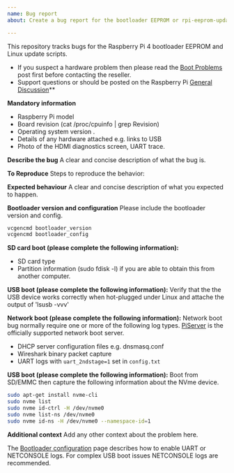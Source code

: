 ```yaml
---
name: Bug report
about: Create a bug report for the bootloader EEPROM or rpi-eeprom-update scripts. Please use the Raspberry Pi General Discussion forum for general questions about the bootloader.

---
```


This repository tracks bugs for the Raspberry Pi 4 bootloader EEPROM and Linux update scripts.

* If you suspect a hardware problem then please read the [Boot Problems](https://www.raspberrypi.org/forums/viewtopic.php?p=437084) post first before contacting the reseller.
* Support questions or should be posted on the Raspberry Pi [General Discussion](https://www.raspberrypi.org/forums/viewforum.php?f=63)**

**Mandatory information**
* Raspberry Pi model
* Board revision (cat /proc/cpuinfo | grep Revision)
* Operating system version .
* Details of any hardware attached e.g. links to USB 
* Photo of the HDMI diagnostics screen, UART trace.

**Describe the bug**
A clear and concise description of what the bug is.

**To Reproduce**
Steps to reproduce the behavior:

**Expected behaviour**
A clear and concise description of what you expected to happen.

**Bootloader version and configuration**
Please include the bootloader version and config.
```bash
vcgencmd bootloader_version
vcgencmd bootloader_config
```

**SD card boot (please complete the following information):**
 - SD card type
 - Partition information (sudo fdisk -l) if you are able to obtain this from another computer.

**USB boot (please complete the following information):**
Verify that the the USB device works correctly when hot-plugged under Linux and attache the output of 'lsusb -vvv'

**Network boot (please complete the following information):**
Network boot bug normally require one or more of the following log types. [PiServer](https://github.com/raspberrypi/piserver) is the officially supported network boot server.

 - DHCP server configuration files e.g. dnsmasq.conf
 - Wireshark binary packet capture
 - UART logs with `uart_2ndstage=1` set in `config.txt`

**USB boot (please complete the following information):**
Boot from SD/EMMC then capture the following information about the NVme device.
```bash
sudo apt-get install nvme-cli
sudo nvme list
sudo nvme id-ctrl -H /dev/nvme0
sudo nvme list-ns /dev/nvme0
sudo nvme id-ns -H /dev/nvme0 --namespace-id=1
```

**Additional context**
Add any other context about the problem here. 

The [Bootloader configuration](https://www.raspberrypi.org/documentation/hardware/raspberrypi/bcm2711_bootloader_config.md) page describes how to enable UART or NETCONSOLE logs. For complex USB boot issues NETCONSOLE logs are recommended.

